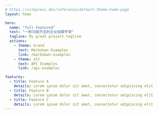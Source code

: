 ```yaml
---
# https://vitepress.dev/reference/default-theme-home-page
layout: home

hero:
  name: "full-featured"
  text: "一款功能齐全的企业级脚手架"
  tagline: My great project tagline
  actions:
    - theme: brand
      text: Markdown Examples
      link: /markdown-examples
    - theme: alt
      text: API Examples
      link: /api-examples

features:
  - title: Feature A
    details: Lorem ipsum dolor sit amet, consectetur adipiscing elit
  - title: Feature B
    details: Lorem ipsum dolor sit amet, consectetur adipiscing elit
  - title: Feature C
    details: Lorem ipsum dolor sit amet, consectetur adipiscing elit
---
```


